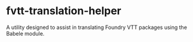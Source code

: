 # fvtt-translation-helper
A utility designed to assist in translating Foundry VTT packages using the Babele module.

